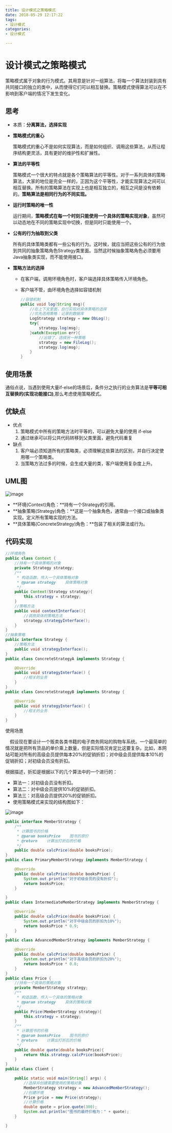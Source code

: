 ```yaml
---
title: 设计模式之策略模式
date: 2018-05-29 12:17:22
tags:
- 设计模式
categories:
- 设计模式

---
```


#  设计模式之策略模式

策略模式属于对象的行为模式。其用意是针对一组算法，将每一个算法封装到具有共同接口的独立的类中，从而使得它们可以相互替换。策略模式使得算法可以在不影响到客户端的情况下发生变化。

<!--more-->

## 思考

- 本质：**分离算法，选择实现**
- **策略模式的重心**

  策略模式的重心不是如何实现算法，而是如何组织、调用这些算法，从而让程序结构更灵活，具有更好的维护性和扩展性。

- **算法的平等性**

  策略模式一个很大的特点就是各个策略算法的平等性。对于一系列具体的策略算法，大家的地位是完全一样的，正因为这个平等性，才能实现算法之间可以相互替换。所有的策略算法在实现上也是相互独立的，相互之间是没有依赖的。**策略算法是相同行为的不同实现。**

- **运行时策略的唯一性**

  运行期间，**策略模式在每一个时刻只能使用一个具体的策略实现对象**，虽然可以动态地在不同的策略实现中切换，但是同时只能使用一个。

- **公有的行为抽取到父类**

  所有的具体策略类都有一些公有的行为。这时候，就应当把这些公有的行为放到共同的抽象策略角色Strategy类里面。当然这时候抽象策略角色必须要用Java抽象类实现，而不能使用接口。

- **策略方法的选择**

  - 在客户端，调用环境角色时，客户端选择具体策略传入环境角色。
  - 客户端不管，由环境角色选择如容错机制

    ```java
    //容错机制
    public void log(String msg){
        //在上下文里面，自行实现对具体策略的选择
        //优先选用策略：记录到数据库
        LogStrategy strategy = new DbLog();
        try{
            strategy.log(msg);
        }catch(Exception err){
            //出错了，选择另一种策略
            strategy = new FileLog();
            strategy.log(msg);
        }
    }	
    ```

## 使用场景

通俗点说，当遇到使用大量if-else的场景后，条件分之执行的业务算法是**平等可相互替换的(实现功能接口)**,那么考虑使用策略模式。

## 优缺点

- 优点
  1. 策略模式中所有的策略方法时平等的，可以避免大量的使用 if-else
  2. 通过继承可以将公共代码转移到父类里面，避免代码重复
- 缺点
  1. 客户端必须知道所有的策略类，必须理解这些算法的区别，并自行决定使用哪一个策略类。
  2. 当策略方法过多的时候，会生成大量的类，客户端使用复杂度上升。

## UML图


![image](https://image-1257941127.cos.ap-beijing.myqcloud.com/deMode4.png)

- **环境(Context)角色：**持有一个Strategy的引用。
- **抽象策略(Strategy)角色：**这是一个抽象角色，通常由一个接口或抽象类实现。定义所有策略实现的方法。
- **具体策略(ConcreteStrategy)角色：**包装了相关的算法或行为。

## 代码实现



```java
//环境角色
public class Context {
    //持有一个具体策略的对象
    private Strategy strategy;
    /**
     * 构造函数，传入一个具体策略对象
     * @param strategy    具体策略对象
     */
    public Context(Strategy strategy){
        this.strategy = strategy;
    }
    //策略方法
    public void contextInterface(){
		//调用具体的策略方法
        strategy.strategyInterface();
    } 
}
//抽象策略
public interface Strategy {
    //策略方法
    public void strategyInterface();
}
public class ConcreteStrategyA implements Strategy {

    @Override
    public void strategyInterface() {
        //相关的业务
    }
}
public class ConcreteStrategyB implements Strategy {

    @Override
    public void strategyInterface() {
        //相关的业务
    }
}
```

使用场景

　假设现在要设计一个贩卖各类书籍的电子商务网站的购物车系统。一个最简单的情况就是把所有货品的单价乘上数量，但是实际情况肯定比这要复杂。比如，本网站可能对所有的高级会员提供每本20%的促销折扣；对中级会员提供每本10%的促销折扣；对初级会员没有折扣。

根据描述，折扣是根据以下的几个算法中的一个进行的：

- 算法一：对初级会员没有折扣。
- 算法二：对中级会员提供10%的促销折扣。
- 算法三：对高级会员提供20%的促销折扣。
- 使用策略模式来实现的结构图如下：

![image](https://image-1257941127.cos.ap-beijing.myqcloud.com/deMode5.png)

```java
public interface MemberStrategy {
    /**
     * 计算图书的价格
     * @param booksPrice    图书的原价
     * @return    计算出打折后的价格
     */
    public double calcPrice(double booksPrice);
}
public class PrimaryMemberStrategy implements MemberStrategy {

    @Override
    public double calcPrice(double booksPrice) {
        System.out.println("对于初级会员的没有折扣");
        return booksPrice;
    }

}
public class IntermediateMemberStrategy implements MemberStrategy {

    @Override
    public double calcPrice(double booksPrice) {
        System.out.println("对于中级会员的折扣为10%");
        return booksPrice * 0.9;
    }
}
public class AdvancedMemberStrategy implements MemberStrategy {

    @Override
    public double calcPrice(double booksPrice) {
        System.out.println("对于高级会员的折扣为20%");
        return booksPrice * 0.8;
    }
}
public class Price {
    //持有一个具体的策略对象
    private MemberStrategy strategy;
    /**
     * 构造函数，传入一个具体的策略对象
     * @param strategy    具体的策略对象
     */
    public Price(MemberStrategy strategy){
        this.strategy = strategy;
    }
    /**
     * 计算图书的价格
     * @param booksPrice    图书的原价
     * @return    计算出打折后的价格
     */
    public double quote(double booksPrice){
        return this.strategy.calcPrice(booksPrice);
    }
}
public class Client {

    public static void main(String[] args) {
        //选择并创建需要使用的策略对象
        MemberStrategy strategy = new AdvancedMemberStrategy();
        //创建环境
        Price price = new Price(strategy);
        //计算价格
        double quote = price.quote(300);
        System.out.println("图书的最终价格为：" + quote);
    }

}
```